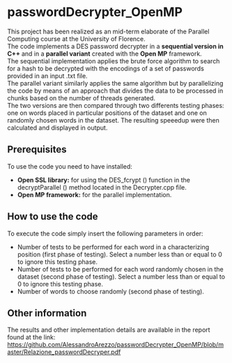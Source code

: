 # passwordDecrypter_OpenMP
This project has been realized as an mid-term elaborate of the Parallel Computing course at the University of Florence.<br>
The code implements a DES password decrypter in a <b>sequential version in C++ </b> and in a <b>parallel variant</b> created with the <b>Open MP</b> framework.<br>
The sequential implementation applies the brute force algorithm to search for a hash to be decrypted with the encodings of a set of passwords provided in an input .txt file.<br>
The parallel variant similarly applies the same algorithm but by parallelizing the code by means of an approach that divides the data to be processed in chunks based on the number of threads generated.<br>
The two versions are then compared through two differents testing phases: one on words placed in particular positions of the dataset and one on randomly chosen words in the dataset.
The resulting speeedup were then calculated and displayed in output.

<h2>Prerequisites</h2>
To use the code you need to have installed:

<ul>
<li><b>Open SSL library:</b> for using the DES_fcrypt () function in the decryptParallel () method located in the Decrypter.cpp file.</li>
<li><b>Open MP framework:</b> for the parallel implementation.</li>
</ul>

<h2>How to use the code</h2>
To execute the code simply insert the following parameters in order:

<ul>
<li>Number of tests to be performed for each word in a characterizing position (first phase of testing). Select a number less than or equal to 0 to ignore this testing phase. </li>
<li>Number of tests to be performed for each word randomly chosen in the dataset (second phase of testing). Select a number less than or equal to 0 to ignore this testing phase. </li>
<li>Number of words to choose randomly (second phase of testing).</li>
</ul>

<h2>Other information</h2>
The results and other implementation details are available in the report found at the link: <a href="https://github.com/AlessandroArezzo/passwordDecrypter_OpenMP/blob/master/Relazione_passwordDecryper.pdf">https://github.com/AlessandroArezzo/passwordDecrypter_OpenMP/blob/master/Relazione_passwordDecryper.pdf</a>

